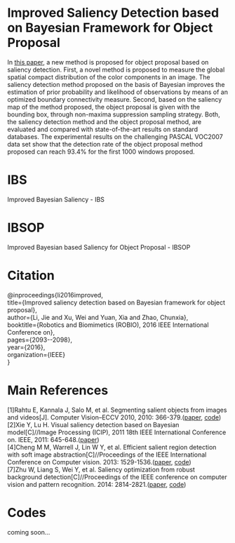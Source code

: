 # Improved Saliency Detection based on Bayesian Framework for Object Proposal
In [this paper](http://ieeexplore.ieee.org/abstract/document/7866638/), a new method is proposed for object proposal based on saliency detection. First, a novel method is proposed to measure the global spatial compact distribution of the color components in an image. The saliency detection method proposed on the basis of Bayesian improves the estimation of prior probability and likelihood of observations by means of an optimized boundary connectivity measure. Second,
based on the saliency map of the method proposed, the object proposal is given with the bounding box, through non-maxima suppression sampling strategy. Both, the saliency detection method and the object proposal method, are evaluated and compared with state-of-the-art results on standard databases.
The experimental results on the challenging PASCAL VOC2007 data set show that the detection rate of the object proposal method proposed can reach 93.4% for the first 1000 windows proposed.

# IBS
Improved Bayesian Saliency - IBS

# IBSOP
Improved Bayesian based Saliency for Object Proposal - IBSOP

# Citation
@inproceedings{li2016improved,  
  title={Improved saliency detection based on Bayesian framework for object proposal},  
  author={Li, Jie and Xu, Wei and Yuan, Xia and Zhao, Chunxia},  
  booktitle={Robotics and Biomimetics (ROBIO), 2016 IEEE International Conference on},  
  pages={2093--2098},  
  year={2016},  
  organization={IEEE}  
}

# Main References
[1]Rahtu E, Kannala J, Salo M, et al. Segmenting salient objects from images and videos[J]. Computer Vision–ECCV 2010, 2010: 366-379.([paper](http://www.ee.oulu.fi/~jkannala/publications/eccv2010.pdf), [code](http://www.cse.oulu.fi/MVG/Downloads/saliency))  
[2]Xie Y, Lu H. Visual saliency detection based on Bayesian model[C]//Image Processing (ICIP), 2011 18th IEEE International Conference on. IEEE, 2011: 645-648.([paper](http://ieeexplore.ieee.org/document/6116634/))  
[4]Cheng M M, Warrell J, Lin W Y, et al. Efficient salient region detection with soft image abstraction[C]//Proceedings of the IEEE International Conference on Computer vision. 2013: 1529-1536.([paper](http://mmcheng.net/mftp/Papers/ICCV13SaliencyGC.pdf), [code](http://mmcheng.net/mftp/Data/SaliencyICCV2013.zip))  
[7]Zhu W, Liang S, Wei Y, et al. Saliency optimization from robust background detection[C]//Proceedings of the IEEE conference on computer vision and pattern recognition. 2014: 2814-2821.([paper](http://ieeexplore.ieee.org/document/6909756/), [code](https://www.microsoft.com/en-us/research/wp-content/uploads/2016/02/yichenw-mcode_addslicsourcecode_8_30_2014.rar))

# Codes
coming soon...
